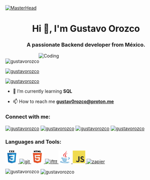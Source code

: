 [![MasterHead](https://i.pinimg.com/originals/87/f3/f1/87f3f1425b217691da645e97dbb50d55.gif)](https://linktr.ee/gustavorozco)
<h1 align="center">Hi 👋, I'm Gustavo Orozco</h1>
<h3 align="center">A passionate Backend developer from México.</h3>
<img align="right" alt="Coding" width="400" src="https://media.tenor.com/BqbIhT4Mb7cAAAAd/programmer-rounded-edges.gif">

<p align="left"> <img src="https://komarev.com/ghpvc/?username=gustavorozco&label=Profile%20views&color=0e75b6&style=flat" alt="gustavorozco" /> </p>

<p align="left"> <a href="https://github.com/ryo-ma/github-profile-trophy"><img src="https://github-profile-trophy.vercel.app/?username=gustavorozco" alt="gustavorozco" /></a> </p>

<p align="left"> <a href="https://twitter.com/gustavorozco" target="blank"><img src="https://img.shields.io/twitter/follow/gustavorozco?logo=twitter&style=for-the-badge" alt="gustavorozco" /></a> </p>

- 🌱 I’m currently learning **SQL**

- 📫 How to reach me **gustav0rozco@proton.me**

<h3 align="left">Connect with me:</h3>
<p align="left">
<a href="https://twitter.com/gustavorozco" target="blank"><img align="center" src="https://raw.githubusercontent.com/rahuldkjain/github-profile-readme-generator/master/src/images/icons/Social/twitter.svg" alt="gustavorozco" height="30" width="40" /></a>
<a href="https://linkedin.com/in/gustavorozco" target="blank"><img align="center" src="https://raw.githubusercontent.com/rahuldkjain/github-profile-readme-generator/master/src/images/icons/Social/linked-in-alt.svg" alt="gustavorozco" height="30" width="40" /></a>
<a href="https://fb.com/gustavorozco" target="blank"><img align="center" src="https://raw.githubusercontent.com/rahuldkjain/github-profile-readme-generator/master/src/images/icons/Social/facebook.svg" alt="gustavorozco" height="30" width="40" /></a>
<a href="https://instagram.com/gustavorozco" target="blank"><img align="center" src="https://raw.githubusercontent.com/rahuldkjain/github-profile-readme-generator/master/src/images/icons/Social/instagram.svg" alt="gustavorozco" height="30" width="40" /></a>
</p>

<h3 align="left">Languages and Tools:</h3>
<p align="left"> <a href="https://www.w3schools.com/css/" target="_blank" rel="noreferrer"> <img src="https://raw.githubusercontent.com/devicons/devicon/master/icons/css3/css3-original-wordmark.svg" alt="css3" width="40" height="40"/> </a> <a href="https://git-scm.com/" target="_blank" rel="noreferrer"> <img src="https://www.vectorlogo.zone/logos/git-scm/git-scm-icon.svg" alt="git" width="40" height="40"/> </a> <a href="https://www.w3.org/html/" target="_blank" rel="noreferrer"> <img src="https://raw.githubusercontent.com/devicons/devicon/master/icons/html5/html5-original-wordmark.svg" alt="html5" width="40" height="40"/> </a> <a href="https://ifttt.com/" target="_blank" rel="noreferrer"> <img src="https://www.vectorlogo.zone/logos/ifttt/ifttt-ar21.svg" alt="ifttt" width="40" height="40"/> </a> <a href="https://www.java.com" target="_blank" rel="noreferrer"> <img src="https://raw.githubusercontent.com/devicons/devicon/master/icons/java/java-original.svg" alt="java" width="40" height="40"/> </a> <a href="https://developer.mozilla.org/en-US/docs/Web/JavaScript" target="_blank" rel="noreferrer"> <img src="https://raw.githubusercontent.com/devicons/devicon/master/icons/javascript/javascript-original.svg" alt="javascript" width="40" height="40"/> </a> <a href="https://zapier.com" target="_blank" rel="noreferrer"> <img src="https://www.vectorlogo.zone/logos/zapier/zapier-icon.svg" alt="zapier" width="40" height="40"/> </a> </p>

<p><img align="left" src="https://github-readme-stats.vercel.app/api/top-langs?username=gustavorozco&show_icons=true&locale=en&layout=compact" alt="gustavorozco" /></p>

<p>&nbsp;<img align="center" src="https://github-readme-stats.vercel.app/api?username=gustavorozco&show_icons=true&locale=en" alt="gustavorozco" /></p>
